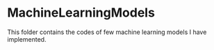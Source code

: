 # MachineLearningModels
This folder contains the codes of few machine learning models I have implemented.
